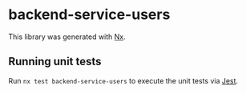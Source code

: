 # backend-service-users

This library was generated with [Nx](https://nx.dev).

## Running unit tests

Run `nx test backend-service-users` to execute the unit tests via [Jest](https://jestjs.io).
